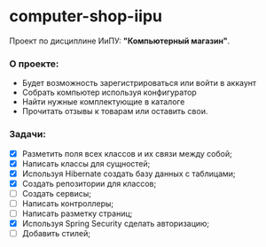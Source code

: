 # computer-shop-iipu

Проект по дисциплине ИиПУ: **"Компьютерный магазин"**.

### О проекте:
* Будет возможность зарегистрироваться или войти в аккаунт
* Cобрать компьютер используя конфигуратор
* Найти нужные комплектующие в каталоге
* Прочитать отзывы к товарам или оставить свои.

### Задачи:
- [x] Разметить поля всех классов и их связи между собой;
- [x] Написать классы для сущностей;
- [x] Используя Hibernate создать базу данных с таблицами;
- [x] Создать репозитории для классов;
- [ ] Создать сервисы;
- [ ] Написать контроллеры;
- [ ] Написать разметку страниц;
- [x] Используя Spring Security сделать авторизацию;
- [ ] Добавить стилей;
